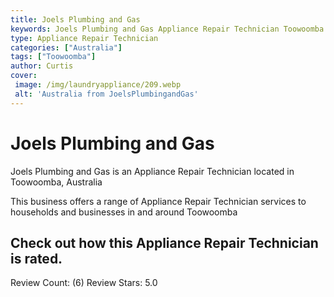 ```yaml
---
title: Joels Plumbing and Gas
keywords: Joels Plumbing and Gas Appliance Repair Technician Toowoomba Australia 
type: Appliance Repair Technician 
categories: ["Australia"]
tags: ["Toowoomba"]
author: Curtis
cover:
 image: /img/laundryappliance/209.webp
 alt: 'Australia from JoelsPlumbingandGas'
---
```


# Joels Plumbing and Gas
Joels Plumbing and Gas is an Appliance Repair Technician located in Toowoomba, Australia

This business offers a range of Appliance Repair Technician services to households and businesses in and around Toowoomba

## Check out how this Appliance Repair Technician is rated.
Review Count: (6)
Review Stars: 5.0
